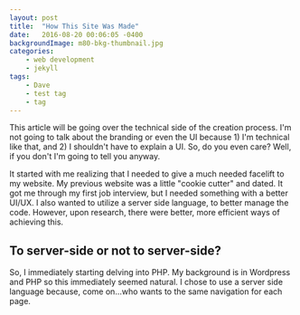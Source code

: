 ```yaml
---
layout: post
title:  "How This Site Was Made"
date:   2016-08-20 00:06:05 -0400
backgroundImage: m80-bkg-thumbnail.jpg
categories:
    - web development
    - jekyll
tags:
    - Dave
    - test tag
    - tag
---
```

This article will be going over the technical side of the creation process. I'm not going to talk about the branding or even the UI because 1) I'm technical like that, and 2) I shouldn't have to explain a UI. So, do you even care? Well, if you don't I'm going to tell you anyway.

It started with me realizing that I needed to give a much needed facelift to my website. My previous website was a little "cookie cutter" and dated. It got me through my first job interview, but I needed something with a better UI/UX. I also wanted to utilize a server side language, to better manage the code. However, upon research, there were better, more efficient ways of achieving this.

## To server-side or not to server-side?

So, I immediately starting delving into PHP. My background is in Wordpress and PHP so this immediately seemed natural. I chose to use a server side language because, come on...who wants to the same navigation for each page.
